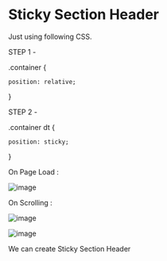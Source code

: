 # Sticky Section Header

Just using following CSS.

STEP 1 -

.container {

    position: relative;

}

STEP 2 -

.container dt {

    position: sticky;

}

On Page Load : 

![image](https://user-images.githubusercontent.com/3623656/172056669-ac5903bc-1c5b-4747-aca2-3f33cb4ba061.png)


On Scrolling :

![image](https://user-images.githubusercontent.com/3623656/172056643-486fc82a-fc63-403e-8c43-eccd7b6ccfd3.png)

![image](https://user-images.githubusercontent.com/3623656/172057255-47f221b2-8a45-4f31-bdbc-77a768b42063.png)


We can create Sticky Section Header

